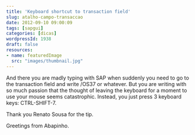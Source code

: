 ```yaml
---
title: 'Keyboard shortcut to transaction field'
slug: atalho-campo-transaccao
date: 2012-09-10 09:00:09
tags: [sapgui]
categories: [dicas]
wordpressId: 1938
draft: false
resources:
- name: featuredImage
  src: "images/thumbnail.jpg"
---
```

And there you are madly typing with SAP when suddenly you need to go to the transaction field and write /OS37 or whatever. But you are writing with so much passion that the thought of leaving the keyboard for a moment to use your mouse seems catastrophic. Instead, you just press 3 keyboard keys:
CTRL-SHIFT-7.

Thank you Renato Sousa for the tip.

Greetings from Abapinho.
